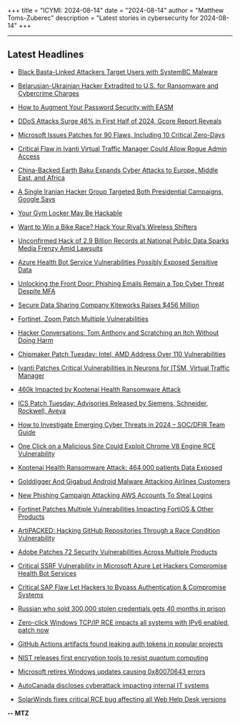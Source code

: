 +++
title = "ICYMI: 2024-08-14"
date = "2024-08-14"
author = "Matthew Toms-Zuberec"
description = "Latest stories in cybersecurity for 2024-08-14"
+++

---------------------------------------------------------------------------
## Latest Headlines
- [Black Basta-Linked Attackers Target Users with SystemBC Malware](https://thehackernews.com/2024/08/black-basta-linked-attackers-targets.html)

- [Belarusian-Ukrainian Hacker Extradited to U.S. for Ransomware and Cybercrime Charges](https://thehackernews.com/2024/08/belarusian-ukrainian-hacker-extradited.html)

- [How to Augment Your Password Security with EASM](https://thehackernews.com/2024/08/how-to-augment-your-password-security.html)

- [DDoS Attacks Surge 46% in First Half of 2024, Gcore Report Reveals](https://thehackernews.com/2024/08/ddos-attacks-surge-46-in-first-half-of.html)

- [Microsoft Issues Patches for 90 Flaws, Including 10 Critical Zero-Days](https://thehackernews.com/2024/08/microsoft-issues-patches-for-90-flaws.html)

- [Critical Flaw in Ivanti Virtual Traffic Manager Could Allow Rogue Admin Access](https://thehackernews.com/2024/08/critical-flaw-in-ivanti-virtual-traffic.html)

- [China-Backed Earth Baku Expands Cyber Attacks to Europe, Middle East, and Africa](https://thehackernews.com/2024/08/china-backed-earth-baku-expands-cyber.html)

- [A Single Iranian Hacker Group Targeted Both Presidential Campaigns, Google Says](https://www.wired.com/story/iran-apt42-trump-biden-harris-phishing-targeting/)

- [Your Gym Locker May Be Hackable](https://www.wired.com/story/electronic-locker-vulnerability/)

- [Want to Win a Bike Race? Hack Your Rival’s Wireless Shifters](https://www.wired.com/story/shimano-wireless-bicycle-shifter-jamming-replay-attacks/)

- [Unconfirmed Hack of 2.9 Billion Records at National Public Data Sparks Media Frenzy Amid Lawsuits](https://www.securityweek.com/unconfirmed-hack-of-2-9-billion-records-at-national-public-data-sparks-media-frenzy-amid-lawsuits/)

- [Azure Health Bot Service Vulnerabilities Possibly Exposed Sensitive Data](https://www.securityweek.com/azure-health-bot-service-vulnerabilities-possibly-exposed-sensitive-data/)

- [Unlocking the Front Door: Phishing Emails Remain a Top Cyber Threat Despite MFA](https://www.securityweek.com/unlocking-the-front-door-phishing-emails-remain-a-top-cyber-threat-despite-mfa/)

- [Secure Data Sharing Company Kiteworks Raises $456 Million](https://www.securityweek.com/secure-data-sharing-company-kiteworks-raises-456-million/)

- [Fortinet, Zoom Patch Multiple Vulnerabilities](https://www.securityweek.com/fortinet-zoom-patch-multiple-vulnerabilities/)

- [Hacker Conversations: Tom Anthony and Scratching an Itch Without Doing Harm](https://www.securityweek.com/hacker-conversations-tom-anthony-and-scratching-an-itch-without-doing-harm/)

- [Chipmaker Patch Tuesday: Intel, AMD Address Over 110 Vulnerabilities](https://www.securityweek.com/chipmaker-patch-tuesday-intel-amd-address-over-110-vulnerabilities/)

- [Ivanti Patches Critical Vulnerabilities in Neurons for ITSM, Virtual Traffic Manager](https://www.securityweek.com/ivanti-patches-critical-vulnerabilities-in-neurons-for-itsm-virtual-traffic-manager/)

- [460k Impacted by Kootenai Health Ransomware Attack](https://www.securityweek.com/460k-impacted-by-kootenai-health-ransomware-attack/)

- [ICS Patch Tuesday: Advisories Released by Siemens, Schneider, Rockwell, Aveva](https://www.securityweek.com/ics-patch-tuesday-advisories-released-by-siemens-schneider-rockwell-aveva/)

- [How to Investigate Emerging Cyber Threats in 2024 – SOC/DFIR Team Guide](https://cybersecuritynews.com/how-to-investigate-emerging-cyber-threats/)

- [One Click on a Malicious Site Could Exploit Chrome V8 Engine RCE Vulnerability](https://cybersecuritynews.com/chrome-v8-engine-rce-vulnerability/)

- [Kootenai Health Ransomware Attack: 464,000 patients Data Exposed](https://cybersecuritynews.com/kootenai-health-ransomware-attack/)

- [Golddigger And Gigabud Android Malware Attacking Airlines Customers](https://cybersecuritynews.com/golddigger-gigabud-malware-airlines/)

- [New Phishing Campaign Attacking AWS Accounts To Steal Logins](https://cybersecuritynews.com/aws-phishing-campaign/)

- [Fortinet Patches Multiple Vulnerabilities Impacting FortiOS & Other Products](https://cybersecuritynews.com/fortinet-patches-multiple-vulnerabilities/)

- [ArtiPACKED: Hacking GitHub Repositories Through a Race Condition Vulnerability](https://cybersecuritynews.com/artipacked-github-repositories/)

- [Adobe Patches 72 Security Vulnerabilities Across Multiple Products](https://cybersecuritynews.com/adobe-patches-vulnerabilities/)

- [Critical SSRF Vulnerability in Microsoft Azure Let Hackers Compromise Health Bot Services](https://cybersecuritynews.com/critical-ssrf-vulnerability-in-microsofts-azure-health-bot-services/)

- [Critical SAP Flaw Let Hackers to Bypass Authentication & Compromise Systems](https://cybersecuritynews.com/sap-hackers-bypass-authentication/)

- [Russian who sold 300,000 stolen credentials gets 40 months in prison](https://www.bleepingcomputer.com/news/security/russian-who-sold-300-000-stolen-credentials-gets-40-months-in-prison/)

- [Zero-click Windows TCP/IP RCE impacts all systems with IPv6 enabled, patch now](https://www.bleepingcomputer.com/news/microsoft/zero-click-windows-tcp-ip-rce-impacts-all-systems-with-ipv6-enabled-patch-now/)

- [GitHub Actions artifacts found leaking auth tokens in popular projects](https://www.bleepingcomputer.com/news/security/github-actions-artifacts-found-leaking-auth-tokens-in-popular-projects/)

- [NIST releases first encryption tools to resist quantum computing](https://www.bleepingcomputer.com/news/security/nist-releases-first-encryption-tools-to-resist-quantum-computing/)

- [Microsoft retires Windows updates causing 0x80070643 errors](https://www.bleepingcomputer.com/news/microsoft/microsoft-retires-windows-updates-causing-0x80070643-errors/)

- [AutoCanada discloses cyberattack impacting internal IT systems](https://www.bleepingcomputer.com/news/security/autocanada-discloses-cyberattack-impacting-internal-it-systems/)

- [SolarWinds fixes critical RCE bug affecting all Web Help Desk versions](https://www.bleepingcomputer.com/news/security/solarwinds-fixes-critical-rce-bug-affecting-all-web-help-desk-versions/)

**-- MTZ**